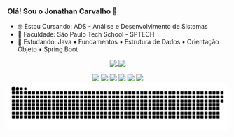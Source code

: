 
### Olá! Sou o Jonathan Carvalho 👋

- 🤓 Estou Cursando: ADS - Análise e Desenvolvimento de Sistemas
- 🏫 Faculdade: São Paulo Tech School - SPTECH
- 🌱 Estudando: Java • Fundamentos • Estrutura de Dados • Orientação Objeto • Spring Boot

<div display="flex" align="center">
  <a href="https://github.com/anuraghazra/github-readme-stats">
  <img height=200 align="center" src="https://github-readme-stats.vercel.app/api?username=JonathanCarvalho39&show_icons=true&theme=dark#gh-dark-mode-only" />
</a>
<a href="https://github.com/anuraghazra/convoychat">
  <img height=200 align="center" src="https://github-readme-stats.vercel.app/api/top-langs/?username=anuraghazra&layout=donut&theme=dark&card_width=320" />
</a>
</div>




<div align="center"><br>
  <a href = "mailto:jonathanaparecido80@gmail.com"><img src="https://img.shields.io/badge/Gmail-D14836?style=for-the-badge&logo=gmail&logoColor=white"></a>
  <a href = "https://www.linkedin.com/in/jonathan-carvalho-697bb921b"><img src="https://img.shields.io/badge/LinkedIn-0077B5?style=for-the-badge&logo=linkedin&logoColor=white"></a>
  <a href = "https://www.udemy.com/user/jonathan-aparecido-3/"><img src="https://img.shields.io/badge/Udemy-EC5252?style=for-the-badge&logo=Udemy&logoColor=dark"></a>
  <a href = "https://www.facebook.com/jhow.zica.1/"><img src="https://img.shields.io/badge/Facebook-1877F2?style=for-the-badge&logo=facebook&logoColor=white"></a>
  <a href = "mailto:jonathan.carvalho@sptech.school"><img src="https://img.shields.io/badge/Microsoft_Outlook-0078D4?style=for-the-badge&logo=microsoft-outlook&logoColor=white"></a>  
<a href ="https://discord.com/channels/@me"><img src="https://img.shields.io/badge/Discord-7289DA?style=for-the-badge&logo=discord&logoColor=white"></a>
</div>


<div align="center">
  <picture >
  <source media="(prefers-color-scheme: dark)" srcset="https://raw.githubusercontent.com/JonathanCarvalho39/JonathanCarvalho39/output/github-contribution-grid-snake-dark.svg">
  <img alt="github contribution grid snake animation" src="https://raw.githubusercontent.com/JonathanCarvalho39/JonathanCarvalho39/output/github-contribution-grid-snake.svg">
</picture>
</div>

